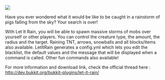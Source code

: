 <img src="http://matt.legault.me/wp-content/uploads/2013/06/Keep-Calm.jpg" />

Have you ever wondered what it would be like to be caught in a rainstorm of pigs falling from the sky? Your search is over!

With Let It Rain, you will be able to spawn massive storms of mobs over yourself or other players. You can control the creature type, the amount, the radius and the target. Raining TNT, arrows, snowballs and all blocks/items also available. LetItRain generates a config.yml which lets you edit the blacklist, the default values and the message that will be displayed when a command is called. Other fun commands also available!

For more information and download link, check the official thread here : <a href="http://dev.bukkit.org/bukkit-plugins/let-it-rain/">
http://dev.bukkit.org/bukkit-plugins/let-it-rain/</a>
